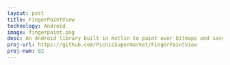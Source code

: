 ```yaml
---
layout: post
title: FingerPaintView
technology: Android
image: fingerpaint.png
desc: An Android library built in Kotlin to paint over bitmaps and save them.
proj-url: https://github.com/PicnicSupermarket/FingerPaintView
proj-num: 02
---
```


